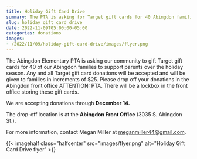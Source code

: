 ```yaml
--- 
title: Holiday Gift Card Drive
summary: The PTA is asking for Target gift cards for 40 Abingdon families for the holiday season.
slug: holiday gift card drive
date: 2022-11-09T05:00:00-05:00
categories: donations
images: 
- /2022/11/09/holiday-gift-card-drive/images/flyer.png
---
```


The Abingdon Elementary PTA is asking our community to gift Target gift cards for 40 of our Abingdon families to support parents over the holiday season. Any and all Target gift card donations will be accepted and will be given to families in increments of $25. Please drop off your donations in the Abingdon front office ATTENTION: PTA. There will be a lockbox in the front office storing these gift cards.

We are accepting donations through **December 14.**  

The drop-off location is at the **Abingdon Front Office** (3035 S. Abingdon St.).

For more information, contact Megan Miller at meganmiller44@gmail.com.

{{< imagehalf class="halfcenter" src="images/flyer.png" alt="Holiday Gift Card Drive flyer" >}}